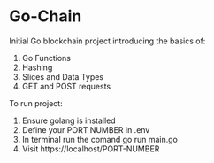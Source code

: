 # Go-Chain

Initial Go blockchain project introducing the basics of:

1. Go Functions
2. Hashing
3. Slices and Data Types
4. GET and POST requests

To run project:

1. Ensure golang is installed
2. Define your PORT NUMBER in .env
3. In terminal run the comand go run main.go
4. Visit https://localhost/PORT-NUMBER





